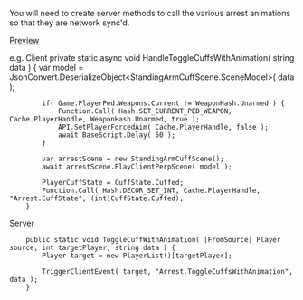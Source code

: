 You will need to create server methods to call the various arrest animations so that they are network sync'd.

[Preview](https://youtu.be/4o7rNYITP_4)

e.g. Client
		private static async void HandleToggleCuffsWithAnimation( string data ) {
			var model = JsonConvert.DeserializeObject<StandingArmCuffScene.SceneModel>( data );

			if( Game.PlayerPed.Weapons.Current != WeaponHash.Unarmed ) {
				Function.Call( Hash.SET_CURRENT_PED_WEAPON, Cache.PlayerHandle, WeaponHash.Unarmed, true );
				API.SetPlayerForcedAim( Cache.PlayerHandle, false );
				await BaseScript.Delay( 50 );
			}

			var arrestScene = new StandingArmCuffScene();
			await arrestScene.PlayClientPerpScene( model );

			PlayerCuffState = CuffState.Cuffed;
			Function.Call( Hash.DECOR_SET_INT, Cache.PlayerHandle, "Arrest.CuffState", (int)CuffState.Cuffed);
		}

Server
 
		public static void ToggleCuffWithAnimation( [FromSource] Player source, int targetPlayer, string data ) {
			Player target = new PlayerList()[targetPlayer];
			
			TriggerClientEvent( target, "Arrest.ToggleCuffsWithAnimation", data );
		}

